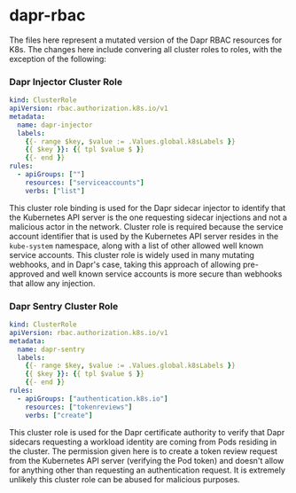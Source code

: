 # dapr-rbac

The files here represent a mutated version of the Dapr RBAC resources for K8s. The changes here include convering all cluster roles to roles, with the exception of the following:

### Dapr Injector Cluster Role

```yaml
kind: ClusterRole
apiVersion: rbac.authorization.k8s.io/v1
metadata:
  name: dapr-injector
  labels:
    {{- range $key, $value := .Values.global.k8sLabels }}
    {{ $key }}: {{ tpl $value $ }}
    {{- end }}
rules:
  - apiGroups: [""]
    resources: ["serviceaccounts"]
    verbs: ["list"]
```

This cluster role binding is used for the Dapr sidecar injector to identify that the Kubernetes API server is the one requesting sidecar injections and not a malicious actor in the network. Cluster role is required because the service account identifier that is used by the Kubernetes API server resides in the `kube-system` namespace, along with a list of other allowed well known service accounts. This cluster role is widely used in many mutating webhooks, and in Dapr's case, taking this approach of allowing pre-approved and well known service accounts is more secure than webhooks that allow any injection.

### Dapr Sentry Cluster Role

```yaml
kind: ClusterRole
apiVersion: rbac.authorization.k8s.io/v1
metadata:
  name: dapr-sentry
  labels:
    {{- range $key, $value := .Values.global.k8sLabels }}
    {{ $key }}: {{ tpl $value $ }}
    {{- end }}
rules:
  - apiGroups: ["authentication.k8s.io"]
    resources: ["tokenreviews"]
    verbs: ["create"]
```

This cluster role is used for the Dapr certificate authority to verify that Dapr sidecars requesting a workload identity are coming from Pods residing in the cluster. The permission given here is to create a token review request from the Kubernetes API server (verifying the Pod token) and doesn't allow for anything other than requesting an authentication request. It is extremely unlikely this cluster role can be abused for malicious purposes.
